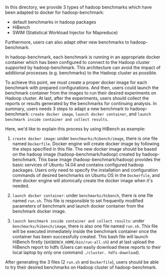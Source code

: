 In this directory, we provide 3 types of hadoop benchmarks which have been adapted to docker for hadoop-benchmark:
+ default benchmarks in hadoop packages
+ HiBench
+ SWIM (Statistical Workload Injector for Mapreduce)

Furthermore, users can also adapt other new benchmarks to hadoop-benchmark.

In hadoop-benchmark, each benchmark is running in an appropriate docker container which has been configured to connect to the Hadoop cluster supported by hadoop-benchmark.
This architecture can avoid the impact of additional processes (e.g. benchmarks) to the Hadoop cluster as possible.

To achieve this point, we must create a proper docker image for each benchmark with prepared configurations.
And then, users could launch the benchmark container from the images to run their desired experiments on Hadoop cluster.
At last, after the experiments, users should collect the reports or results generated by the benchmarks for continuing analysis.
In summary, users needs 3 steps to adapt a new benchmark to hadoop-benchmark: `create docker image`, `launch docker container`, and `launch benchmark inside container and collect results`.

Here, we'd like to explain this process by using HiBench as example:

1. `create docker image`: under `benchmarks/hibench/image`, there is one file named `Dockerfile`.
Docker engine will create docker image by following the steps specified in this file.
The new docker image should be based on the hadoop image (hadoop-benchmark/hadoop) created by hadoop-benchmark.
This base image (hadoop-benchmark/hadoop) provides the basic services of Ubuntu 14.04 and contains configured hadoop packages.
Users only need to specify the installation and configuration commands of desired benchmarks on Ubuntu OS in the `Dockerfile`, and then docker engine will atomically create the docker image when it's needed.

2. `launch docker container`: under `benchmarks/hibench`, there is one file named `run.sh`.
This file is responsible to set frequently modified parameters of benchmark and launch docker container from the benchmark docker image.

3. `launch benchmark inside container and collect results`: under `benchmarks/hibench/image`, there is also one file named `run.sh`.
This file will be executed immediately inside the benchmark container once the container has been successfully created.
This bash file will launch HiBench firstly (`$HIBENCH_HOME/bin/run-all.sh`) and at last upload the HiBench report to hdfs (Users can easily download these reports to their local laptop by only one command `./cluster. hdfs-download`).

After generating the 3 files (2 `run.sh` and `Dockerfile`), users should be able to try their desired benchmarks on Hadoop cluster of hadoop-benchmark.
